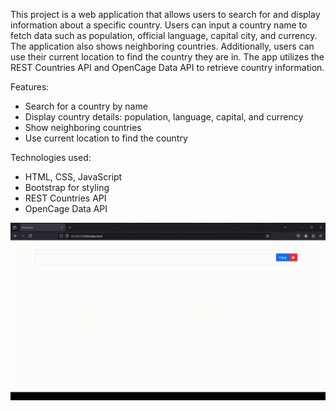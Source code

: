This project is a web application that allows users to search for and display information about a specific country. Users can input a country name to fetch data such as population, official language, capital city, and currency. The application also shows neighboring countries. Additionally, users can use their current location to find the country they are in. The app utilizes the REST Countries API and OpenCage Data API to retrieve country information.

Features:
- Search for a country by name
- Display country details: population, language, capital, and currency
- Show neighboring countries
- Use current location to find the country

Technologies used:
- HTML, CSS, JavaScript
- Bootstrap for styling
- REST Countries API
- OpenCage Data API

![index](/demo.gif)
